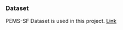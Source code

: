 ### Dataset

PEMS-SF Dataset is used in this project.
[Link](https://archive.ics.uci.edu/ml/datasets/PEMS-SF)